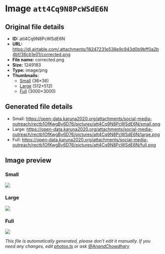 # Image `att4Cq9N8PcWSdE6N`

## Original file details

- **ID:** att4Cq9N8PcWSdE6N
- **URL:** https://dl.airtable.com/.attachments/18247231e538e9c943d0b9bff0a2b4bf/36cb1e01/corrected.png
- **File name:** corrected.png
- **Size:** 1249183
- **Type:** image/png
- **Thumbnails:**
  - [Small](https://dl.airtable.com/.attachmentThumbnails/ecae93655488aba32f285757b56a5b30/f9df5469) (36×36)
  - [Large](https://dl.airtable.com/.attachmentThumbnails/87eb50d9d21db33512238ac2e44d58a8/66997b8b) (512×512)
  - [Full](https://dl.airtable.com/.attachmentThumbnails/7aea0c82aa822e3d8e6fdc40cd29ae93/c0efe4d6) (3000×3000)

## Generated file details

- Small: https://open-data.karuna2020.org/attachments/social-media-outreach/rectb1OfKwgBy6D76/pictures/att4Cq9N8PcWSdE6N/small.png
- Large: https://open-data.karuna2020.org/attachments/social-media-outreach/rectb1OfKwgBy6D76/pictures/att4Cq9N8PcWSdE6N/large.png
- Full: https://open-data.karuna2020.org/attachments/social-media-outreach/rectb1OfKwgBy6D76/pictures/att4Cq9N8PcWSdE6N/full.png

## Image preview

### Small

![](https://open-data.karuna2020.org/attachments/social-media-outreach/rectb1OfKwgBy6D76/pictures/att4Cq9N8PcWSdE6N/small.png)

### Large

![](https://open-data.karuna2020.org/attachments/social-media-outreach/rectb1OfKwgBy6D76/pictures/att4Cq9N8PcWSdE6N/large.png)

### Full

![](https://open-data.karuna2020.org/attachments/social-media-outreach/rectb1OfKwgBy6D76/pictures/att4Cq9N8PcWSdE6N/full.png)

_This file is automatically generated, please don't edit it manually. If you need any changes, edit [photos.ts](/photos.ts) or ask [@AnandChowdhary](https://github.com/AnandChowdhary)_
